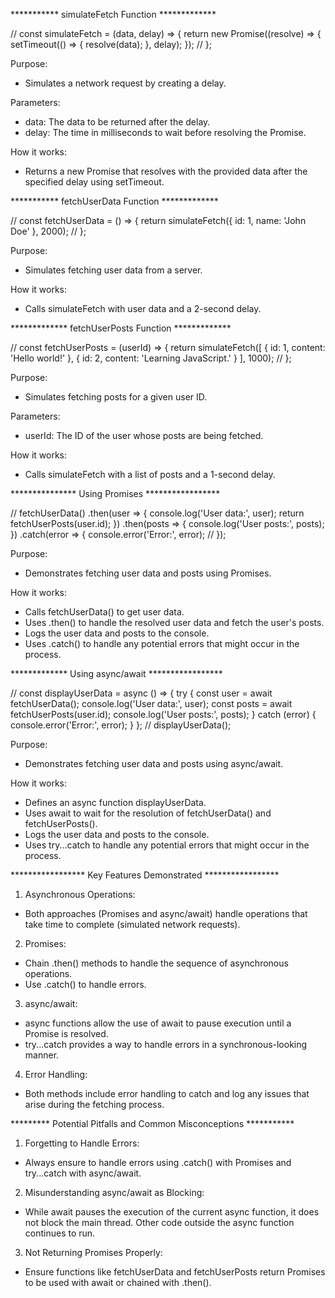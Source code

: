 

***********  simulateFetch Function *************

//      const simulateFetch = (data, delay) => {
          return new Promise((resolve) => {
              setTimeout(() => {
                  resolve(data);
              }, delay);
          });
//      };


Purpose: 
  * Simulates a network request by creating a delay.

Parameters:
  * data: The data to be returned after the delay.
  * delay: The time in milliseconds to wait before resolving the Promise.

How it works: 
  * Returns a new Promise that resolves with the provided data after the specified delay using setTimeout.


*********** fetchUserData Function *************

//            const fetchUserData = () => {
                return simulateFetch({ id: 1, name: 'John Doe' }, 2000);
//            };

Purpose: 
  * Simulates fetching user data from a server.

How it works: 
  * Calls simulateFetch with user data and a 2-second delay.


************* fetchUserPosts Function *************

//              const fetchUserPosts = (userId) => {
                  return simulateFetch([
                      { id: 1, content: 'Hello world!' },
                      { id: 2, content: 'Learning JavaScript.' }
                  ], 1000);
//              };

Purpose: 
  * Simulates fetching posts for a given user ID.

Parameters:
  * userId: The ID of the user whose posts are being fetched.

How it works: 
  * Calls simulateFetch with a list of posts and a 1-second delay.



*************** Using Promises *****************

//                fetchUserData()
                    .then(user => {
                        console.log('User data:', user);
                        return fetchUserPosts(user.id);
                    })
                    .then(posts => {
                        console.log('User posts:', posts);
                    })
                    .catch(error => {
                        console.error('Error:', error);
//                    });

Purpose: 
  * Demonstrates fetching user data and posts using Promises.

How it works:
  * Calls fetchUserData() to get user data.
  * Uses .then() to handle the resolved user data and fetch the user's posts.
  * Logs the user data and posts to the console.
  * Uses .catch() to handle any potential errors that might occur in the process.


************* Using async/await *****************

//                    const displayUserData = async () => {
                        try {
                            const user = await fetchUserData();
                            console.log('User data:', user);
                            const posts = await fetchUserPosts(user.id);
                            console.log('User posts:', posts);
                        } catch (error) {
                            console.error('Error:', error);
                        }
                    };
//                    displayUserData();

Purpose: 
  * Demonstrates fetching user data and posts using async/await.

How it works:
  * Defines an async function displayUserData.
  * Uses await to wait for the resolution of fetchUserData() and fetchUserPosts().
  * Logs the user data and posts to the console.
  * Uses try...catch to handle any potential errors that might occur in the process.


***************** Key Features Demonstrated *****************

1. Asynchronous Operations:
  * Both approaches (Promises and async/await) handle operations that take time to complete (simulated network requests).

2. Promises:
  * Chain .then() methods to handle the sequence of asynchronous operations.
  * Use .catch() to handle errors.

3. async/await:
  * async functions allow the use of await to pause execution until a Promise is resolved.
  * try...catch provides a way to handle errors in a synchronous-looking manner.

4. Error Handling:
  * Both methods include error handling to catch and log any issues that arise during the fetching process.


********* Potential Pitfalls and Common Misconceptions ***********

1. Forgetting to Handle Errors:
  * Always ensure to handle errors using .catch() with Promises and try...catch with async/await.

2. Misunderstanding async/await as Blocking:
  * While await pauses the execution of the current async function, it does not block the main thread. Other code outside the async function continues to run.

3. Not Returning Promises Properly:
  * Ensure functions like fetchUserData and fetchUserPosts return Promises to be used with await or chained with .then().